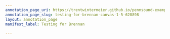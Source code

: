 ```yaml
---
annotation_page_uri: https://trentwintermeier.github.io/pennsound-example/annotations/testing-for-brennan-canvas-1-5-628898.json
annotation_page_slug: testing-for-brennan-canvas-1-5-628898
layout: annotation_page
manifest_label: Testing for Brennan

---
```

